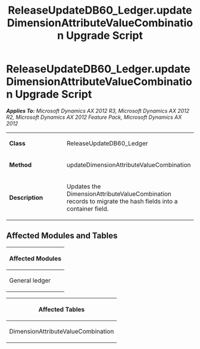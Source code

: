 ﻿---
title: ReleaseUpdateDB60_Ledger.updateDimensionAttributeValueCombination Upgrade Script
TOCTitle: ReleaseUpdateDB60_Ledger.updateDimensionAttributeValueCombination Upgrade Script
ms:assetid: add16d63-00b3-fd26-8b38-b69ff458e54e
ms:mtpsurl: https://msdn.microsoft.com/en-us/library/JJ686540(v=AX.60)
ms:contentKeyID: 49710496
ms.date: 05/18/2015
mtps_version: v=AX.60
---

# ReleaseUpdateDB60\_Ledger.updateDimensionAttributeValueCombination Upgrade Script 


_**Applies To:** Microsoft Dynamics AX 2012 R3, Microsoft Dynamics AX 2012 R2, Microsoft Dynamics AX 2012 Feature Pack, Microsoft Dynamics AX 2012_

<table>
<colgroup>
<col style="width: 50%" />
<col style="width: 50%" />
</colgroup>
<tbody>
<tr class="odd">
<td><p><strong>Class</strong></p></td>
<td><p>ReleaseUpdateDB60_Ledger</p></td>
</tr>
<tr class="even">
<td><p><strong>Method</strong></p></td>
<td><p>updateDimensionAttributeValueCombination</p></td>
</tr>
<tr class="odd">
<td><p><strong>Description</strong></p></td>
<td><p>Updates the DimensionAttributeValueCombination records to migrate the hash fields into a container field.</p></td>
</tr>
</tbody>
</table>


## Affected Modules and Tables

<table>
<colgroup>
<col style="width: 100%" />
</colgroup>
<thead>
<tr class="header">
<th><p>Affected Modules</p></th>
</tr>
</thead>
<tbody>
<tr class="odd">
<td><p>General ledger</p></td>
</tr>
</tbody>
</table>


<table>
<colgroup>
<col style="width: 100%" />
</colgroup>
<thead>
<tr class="header">
<th><p>Affected Tables</p></th>
</tr>
</thead>
<tbody>
<tr class="odd">
<td><p>DimensionAttributeValueCombination</p></td>
</tr>
</tbody>
</table>

  


